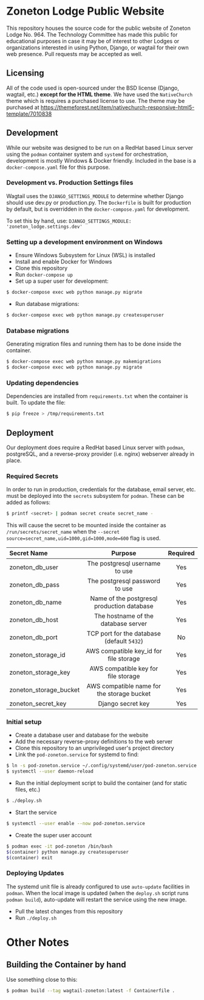 # Zoneton Lodge Public Website
This repository houses the source code for the public website of Zoneton Lodge No. 964. The 
Technology Committee has made this public for educational purposes in case it may be of interest
to other Lodges or organizations interested in using Python, Django, or wagtail for their own web
presence. Pull requests may be accepted as well.

## Licensing
All of the code used is open-sourced under the BSD license (Django, wagtail, etc.) **except for the 
HTML theme**. We have used the `NativeChurch` theme which is requires a purchased license to use.
The theme may be purchased at https://themeforest.net/item/nativechurch-responsive-html5-template/7010838

## Development
While our website was designed to be run on a RedHat based Linux server using the `podman` 
container system and `systemd` for orchestration, development is mostly Windows & Docker friendly.
Included in the base is a `docker-compose.yaml` file for this purpose.

### Development vs. Production Settings files
Wagtail uses the `DJANGO_SETTINGS_MODULE` to determine whether Django should use dev.py or 
production.py. The `Dockerfile` is built for production by default, but is overridden in the 
`docker-compose.yaml` for development. 

To set this by hand, use: `DJANGO_SETTINGS_MODULE: 'zoneton_lodge.settings.dev'`

### Setting up a development environment on Windows
- Ensure Windows Subsystem for Linux (WSL) is installed
- Install and enable Docker for Windows
- Clone this repository
- Run `docker-compose up`
- Set up a super user for development: 
```bash 
$ docker-compose exec web python manage.py migrate
```
- Run database migrations:
```bash
$ docker-compose exec web python manage.py createsuperuser
```

### Database migrations
Generating migration files and running them has to be done inside the container.
```bash
$ docker-compose exec web python manage.py makemigrations
$ docker-compose exec web python manage.py migrate
```

### Updating dependencies
Dependencies are installed from `requirements.txt` when the container is built. To update the file:
```bash
$ pip freeze > /tmp/requirements.txt
```

## Deployment
Our deployment does require a RedHat based Linux server with `podman`, postgreSQL, and a 
reverse-proxy provider (i.e. nginx) webserver already in place.

### Required Secrets
In order to run in production, credentials for the database, email server, etc. must be deployed
into the `secrets` subsystem for `podman`. These can be added as follows:

```bash
$ printf <secret> | podman secret create secret_name - 
```

This will cause the secret to be mounted inside the container as `/run/secrets/secret_name` when 
the `--secret source=secret_name,uid=1000,gid=1000,mode=600` flag is used.

| Secret Name | Purpose                              | Required |
| :---        |            :---:                     |   :---:  |
| zoneton_db_user | The postgresql username to use | Yes |
| zoneton_db_pass | The postgresql password to use | Yes |
| zoneton_db_name | Name of the postgresql production database | Yes |
| zoneton_db_host | The hostname of the database server | Yes |
| zoneton_db_port | TCP port for the database (default `5432`) | No |
| zoneton_storage_id | AWS compatible key_id for file storage | Yes |
| zoneton_storage_key | AWS compatible key for file storage | Yes |
| zoneton_storage_bucket | AWS compatible name for the storage bucket | Yes |
| zoneton_secret_key | Django secret key | Yes |

### Initial setup
- Create a database user and database for the website
- Add the necessary reverse-proxy definitions to the web server
- Clone this repository to an unprivileged user's project directory
- Link the `pod-zoneton.service` for systemd to find:
```bash
$ ln -s pod-zoneton.service ~/.config/systemd/user/pod-zoneton.service
$ systemctl --user daemon-reload
```
- Run the initial deployment script to build the container (and for static files, etc.)
```bash
$ ./deploy.sh
```
- Start the service
```bash
$ systemctl --user enable --now pod-zoneton.service
```
- Create the super user account
```bash
$ podman exec -it pod-zoneton /bin/bash
$(container) python manage.py createsuperuser
$(container) exit
```

### Deploying Updates
The systemd unit file is already configured to use `auto-update` facilities in `podman`. When the 
local image is updated (when the `deploy.sh` script runs `podman build`), auto-update will restart
the service using the new image.
- Pull the latest changes from this repository
- Run `./deploy.sh`

# Other Notes
## Building the Container by hand
Use something close to this:
```bash
$ podman build --tag wagtail-zoneton:latest -f Containerfile .
```
